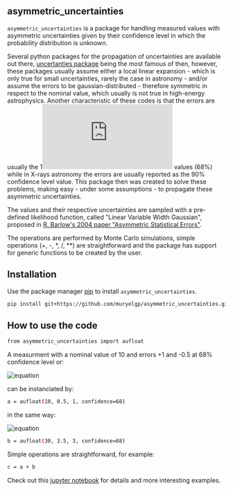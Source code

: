 ## asymmetric_uncertainties



```asymmetric_uncertainties``` is a package for handling measured values with asymmetric uncertainties given by their confidence level in which the probability distribution is unknown.

Several python packages for the propagation of uncertainties are available out there,  [uncertanties package](https://pythonhosted.org/uncertainties/) being the most famous of then, however, these packages usually assume either a local linear expansion - which is only true for small uncertainties, rarely the case in astronomy - and/or assume the errors to be gaussian-distributed - therefore symmetric in respect to the nominal value, which usually is not true in high-energy astrophysics. Another characteristic of these codes is that the errors are usually the 1![equation](https://latex.codecogs.com/gif.latex?%5Csigma) values (68%) while in X-rays astronomy the errors are usually reported as the 90% confidence level value. This package then was created to solve these problems, making easy - under some assumptions - to propagate these asymmetric uncertainties.

The values and their respective uncertainties are sampled with a pre-defined likelihood function, called "Linear Variable Width Gaussian", 
proposed in [R. Barlow's 2004 paper "Asymmetric Statistical Errors"](https://arxiv.org/abs/physics/0406120).

The operations are performed by Monte Carlo simulations, simple operations (+, -, *, /, **) are straightforward and the package has support for generic functions to be created by the user.

## Installation

Use the package manager [pip](https://pip.pypa.io/en/stable/) to install ```asymmetric_uncertainties```.

```bash
pip install git+https://github.com/muryelgp/asymmetric_uncertainties.git
```

## How to use the code

```bash
from asymmetric_uncertainties import aufloat
```
A measurment with a nominal value of 10 and errors +1 and -0.5 at 68% confidence level or: 

![equation](https://latex.codecogs.com/gif.latex?a&space;=&space;10^{&plus;1.0}_{-0.5})

can be instanciated by:

```bash
a = aufloat(10, 0.5, 1, confidence=68)
```
in the same way:

![equation](https://latex.codecogs.com/gif.latex?b&space;=&space;30^{&plus;3.0}_{-3.5})


```bash
b = aufloat(30, 3.5, 3, confidence=68)
```
Simple operations are straightforward, for example: 

```bash
c = a + b 
```

Check out this [jupyter notebook](https://github.com/muryelgp/asymmetric_uncertainties/blob/master/asymmetric_uncertainties/how-to.ipynb) for details and more interesting examples.

